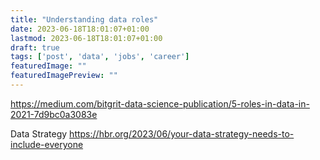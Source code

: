 ```yaml
---
title: "Understanding data roles"
date: 2023-06-18T18:01:07+01:00
lastmod: 2023-06-18T18:01:07+01:00
draft: true
tags: ['post', 'data', 'jobs', 'career']
featuredImage: ""
featuredImagePreview: ""
---
```


https://medium.com/bitgrit-data-science-publication/5-roles-in-data-in-2021-7d9bc0a3083e

Data Strategy
https://hbr.org/2023/06/your-data-strategy-needs-to-include-everyone